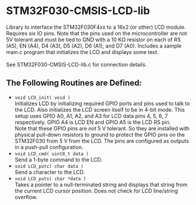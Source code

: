 # STM32F030-CMSIS-LCD-lib
Library to interface the STM32F030F4xx to a 16x2 (or other) LCD module. Requires six IO pins. Note that the pins used on the microcontroller are not 5V tolerant and must be tied to GND with a 10 KΩ resistor on each of RS (A5), EN (A4), D4 (A3), D5 (A2), D6 (A1), and D7 (A0). Includes a sample main.c program that initializes the LCD and displays some text.<br>
<br>
See STM32F030-CMSIS-LCD-lib.c for connection details.

## The Following Routines are Defined:
+ ```void LCD_init( void )```<br>
	Initializes LCD by initializing required GPIO ports and pins used to talk
	to the LCD. Also initializes the LCD screen itself to be in 4-bit mode.
    	This setup uses GPIO A0, A1, A2, and A3 for LCD data pins 4, 5, 6, 7 respectively.
	GPIO A4 is LCD EN and GPIO A5 is the LCD RS pin.<br>
	Note that these GPIO pins are *not* 5 V tolerant. So they are installed with
	physical pull-down resistors to ground to protect the GPIO pins on the STM32F030
	from 5 V from the LCD. The pins are configured as outputs in a push-pull
	configuration.
+ ```void LCD_cmd( uint8_t data )```<br>
	Send a 1-byte command to the LCD.
+ ```void LCD_putc( char data )```<br>
	Send a character to the LCD.
+ ```void LCD_puts( char *data )```<br>
	Takes a pointer to a null-terminated string and displays that string
	from the current LCD cursor position. Does not check for LCD line/string
	overflow.
